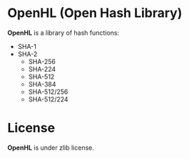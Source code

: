 
# OpenHL (Open Hash Library)
**OpenHL** is a library of hash functions:
- SHA-1
- SHA-2
	- SHA-256
	- SHA-224
	- SHA-512
	- SHA-384
	- SHA-512/256
	- SHA-512/224

# License
**OpenHL** is under zlib license.

